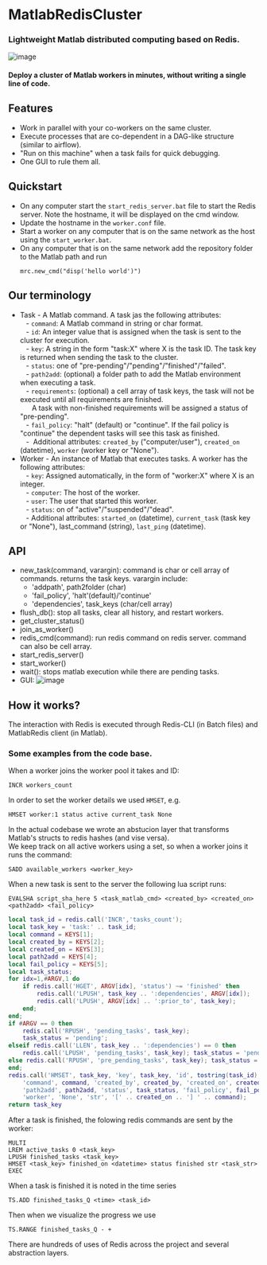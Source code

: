 # MatlabRedisCluster
### Lightweight Matlab distributed computing based on Redis.  
![image](https://user-images.githubusercontent.com/50057077/117539282-9c1d5500-b012-11eb-8eb6-46e1788164a4.png)
#### Deploy a cluster of Matlab workers in minutes, without writing a single line of code.  

## Features
- Work in parallel with your co-workers on the same cluster.
- Execute processes that are co-dependent in a DAG-like structure (similar to airflow).
- "Run on this machine" when a task fails for quick debugging.
- One GUI to rule them all.

## Quickstart  
- On any computer start the `start_redis_server.bat` file to start the Redis server. Note the hostname, it will be displayed on the cmd window.  
- Update the hostname in the `worker.conf` file.  
- Start a worker on any computer that is on the same network as the host using the `start_worker.bat`.
- On any computer that is on the same network add the repository folder to the Matlab path and run 
   ```
   mrc.new_cmd("disp('hello world')")
   ```

## Our terminology
- Task - A Matlab command. A task jas the following attributes:  
   - `command`: A Matlab command in string or char format.  
   - `id`: An integer value that is assigned when the task is sent to the cluster for execution.  
   - `key`: A string in the form "task:X" where X is the task ID. The task key is returned when sending the task to the cluster.  
   - `status`: one of "pre-pending"/"pending"/"finished"/"failed".  
   - `path2add`: (optional) a folder path to add the Matlab environment when executing a task.  
   - `requirements`: (optional) a cell array of task keys, the task will not be executed until all requirements are finished.    
      A task with non-finished requirements will be assigned a status of "pre-pending".   
   - `fail_policy`: "halt" (default) or "continue". If the fail policy is "continue" the dependent tasks will see this task as finished.     
   -  Additional attributes: `created_by` ("computer/user"), `created_on` (datetime), `worker` (worker key or "None").    
- Worker - An instance of Matlab that executes tasks. A worker has the following attributes:  
   - `key`: Assigned automatically, in the form of "worker:X" where X is an integer.  
   - `computer`: The host of the worker.  
   - `user`: The user that started this worker.  
   - `status`: on of "active"/"suspended"/"dead".   
   - Additional attributes: `started_on` (datetime), `current_task` (task key or "None"), last_command (string), `last_ping` (datetime).    
## API
* new_task(command, varargin): command is char or cell array of commands. returns the task keys. varargin include:
   * 'addpath', path2folder (char)
   * 'fail_policy', 'halt'(default)/'continue'
   * 'dependencies', task_keys (char/cell array)
* flush_db(): stop all tasks, clear all history, and restart workers.            
* get_cluster_status()  
* join_as_worker()      
* redis_cmd(command): run redis command on redis server. command can also be cell array. 
* start_redis_server()
* start_worker()
* wait(): stops matlab execution while there are pending tasks.
* GUI:
![image](https://user-images.githubusercontent.com/50057077/112982622-59d83c80-9165-11eb-97e1-ed2957179e03.png)
   
## How it works?
The interaction with Redis is executed through Redis-CLI (in Batch files) and MatlabRedis client (in Matlab).    
### Some examples from the code base.  
When a worker joins the worker pool it takes and ID:   
```redis
INCR workers_count
```
In order to set the worker details we used `HMSET`, e.g.
```redis
HMSET worker:1 status active current_task None
```
In the actual codebase we wrote an abstucion layer that transforms Matlab's structs to redis hashes (and vise versa).  
We keep track on all active workers using a set, so when a worker joins it runs the command:
```redis
SADD available_workers <worker_key>
```
  
When a new task is sent to the server the following lua script runs:  
```redis
EVALSHA script_sha_here 5 <task_matlab_cmd> <created_by> <created_on> <path2add> <fail_policy>
```
```lua
local task_id = redis.call('INCR','tasks_count'); 
local task_key = 'task:' .. task_id;
local command = KEYS[1];
local created_by = KEYS[2];
local created_on = KEYS[3];
local path2add = KEYS[4];
local fail_policy = KEYS[5];
local task_status; 
for idx=1,#ARGV,1 do 
    if redis.call('HGET', ARGV[idx], 'status') ~= 'finished' then 
        redis.call('LPUSH', task_key .. ':dependencies', ARGV[idx]); 
        redis.call('LPUSH', ARGV[idx] .. ':prior_to', task_key);
    end; 
end; 
if #ARGV == 0 then 
    redis.call('RPUSH', 'pending_tasks', task_key);
    task_status = 'pending';
elseif redis.call('LLEN', task_key .. ':dependencies') == 0 then 
    redis.call('LPUSH', 'pending_tasks', task_key); task_status = 'pending'; 
else redis.call('RPUSH', 'pre_pending_tasks', task_key); task_status = 'pre_pending'; 
end;
redis.call('HMSET', task_key, 'key', task_key, 'id', tostring(task_id),
    'command', command, 'created_by', created_by, 'created_on', created_on,
    'path2add', path2add, 'status', task_status, 'fail_policy', fail_policy,
    'worker', 'None', 'str', '[' .. created_on .. '] ' .. command); 
return task_key
```

After a task is finished, the folowing redis commands are sent by the worker:  
```redis
MULTI
LREM active_tasks 0 <task_key>
LPUSH finished_tasks <task_key>
HMSET <task_key> finished_on <datetime> status finished str <task_str>
EXEC
```
When a task is finished it is noted in the time series 
```
TS.ADD finished_tasks_Q <time> <task_id>
```
Then when we visualize the progress we use   
```
TS.RANGE finished_tasks_Q - +
```
There are hundreds of uses of Redis across the project and several abstraction layers.
